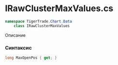 
# IRawClusterMaxValues.cs
```csharp
namespace TigerTrade.Chart.Data  
    class IRawClusterMaxValues
```

Описание

### Синтаксис
```csharp
long MaxOpenPos { get; }
```
